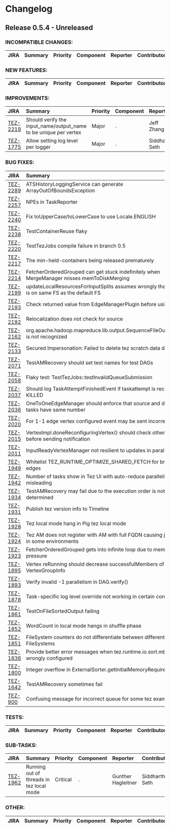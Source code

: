 
<!---
# Licensed to the Apache Software Foundation (ASF) under one
# or more contributor license agreements.  See the NOTICE file
# distributed with this work for additional information
# regarding copyright ownership.  The ASF licenses this file
# to you under the Apache License, Version 2.0 (the
# "License"); you may not use this file except in compliance
# with the License.  You may obtain a copy of the License at
#
#     http://www.apache.org/licenses/LICENSE-2.0
#
# Unless required by applicable law or agreed to in writing, software
# distributed under the License is distributed on an "AS IS" BASIS,
# WITHOUT WARRANTIES OR CONDITIONS OF ANY KIND, either express or implied.
# See the License for the specific language governing permissions and
# limitations under the License.
-->
# Changelog

## Release 0.5.4 - Unreleased

### INCOMPATIBLE CHANGES:

| JIRA | Summary | Priority | Component | Reporter | Contributor |
|:---- |:---- | :--- |:---- |:---- |:---- |


### NEW FEATURES:

| JIRA | Summary | Priority | Component | Reporter | Contributor |
|:---- |:---- | :--- |:---- |:---- |:---- |


### IMPROVEMENTS:

| JIRA | Summary | Priority | Component | Reporter | Contributor |
|:---- |:---- | :--- |:---- |:---- |:---- |
| [TEZ-2219](https://issues.apache.org/jira/browse/TEZ-2219) | Should verify the input\_name/output\_name to be unique per vertex |  Major | . | Jeff Zhang | Jeff Zhang |
| [TEZ-1775](https://issues.apache.org/jira/browse/TEZ-1775) | Allow setting log level per logger |  Major | . | Siddharth Seth | Siddharth Seth |


### BUG FIXES:

| JIRA | Summary | Priority | Component | Reporter | Contributor |
|:---- |:---- | :--- |:---- |:---- |:---- |
| [TEZ-2289](https://issues.apache.org/jira/browse/TEZ-2289) | ATSHistoryLoggingService can generate ArrayOutOfBoundsException |  Major | . | Jonathan Eagles | Chang Li |
| [TEZ-2257](https://issues.apache.org/jira/browse/TEZ-2257) | NPEs in TaskReporter |  Major | . | Siddharth Seth | Siddharth Seth |
| [TEZ-2240](https://issues.apache.org/jira/browse/TEZ-2240) | Fix toUpperCase/toLowerCase to use Locale.ENGLISH |  Major | . | Tsuyoshi Ozawa | Tsuyoshi Ozawa |
| [TEZ-2238](https://issues.apache.org/jira/browse/TEZ-2238) | TestContainerReuse flaky |  Major | . | Bikas Saha | Bikas Saha |
| [TEZ-2220](https://issues.apache.org/jira/browse/TEZ-2220) | TestTezJobs compile failure in branch 0.5 |  Major | . | Rajesh Balamohan | Hitesh Shah |
| [TEZ-2217](https://issues.apache.org/jira/browse/TEZ-2217) | The min-held-containers being released prematurely |  Major | . | Gopal V | Bikas Saha |
| [TEZ-2214](https://issues.apache.org/jira/browse/TEZ-2214) | FetcherOrderedGrouped can get stuck indefinitely when MergeManager misses memToDiskMerging |  Major | . | Rajesh Balamohan | Rajesh Balamohan |
| [TEZ-2199](https://issues.apache.org/jira/browse/TEZ-2199) | updateLocalResourcesForInputSplits assumes wrongly that split data is on same FS as the default FS |  Major | . | Hitesh Shah | Hitesh Shah |
| [TEZ-2193](https://issues.apache.org/jira/browse/TEZ-2193) | Check returned value from EdgeManagerPlugin before using it |  Major | . | Jeff Zhang | Jeff Zhang |
| [TEZ-2192](https://issues.apache.org/jira/browse/TEZ-2192) | Relocalization does not check for source |  Blocker | . | Rohini Palaniswamy | Hitesh Shah |
| [TEZ-2162](https://issues.apache.org/jira/browse/TEZ-2162) | org.apache.hadoop.mapreduce.lib.output.SequenceFileOutputFormat is not recognized |  Critical | . | Oleg Zhurakousky | Jeff Zhang |
| [TEZ-2133](https://issues.apache.org/jira/browse/TEZ-2133) | Secured Impersonation: Failed to delete tez scratch data dir |  Major | . | Johannes Zillmann | Chang Li |
| [TEZ-2071](https://issues.apache.org/jira/browse/TEZ-2071) | TestAMRecovery should set test names for test DAGs |  Major | . | Bikas Saha | Jeff Zhang |
| [TEZ-2058](https://issues.apache.org/jira/browse/TEZ-2058) | Flaky test: TestTezJobs::testInvalidQueueSubmission |  Blocker | . | Hitesh Shah | Hitesh Shah |
| [TEZ-2037](https://issues.apache.org/jira/browse/TEZ-2037) | Should log TaskAttemptFinishedEvent if taskattempt is recovered to KILLED |  Major | . | Jeff Zhang | Jeff Zhang |
| [TEZ-2036](https://issues.apache.org/jira/browse/TEZ-2036) | OneToOneEdgeManager should enforce that source and destination tasks have same number |  Major | . | Bikas Saha | Bikas Saha |
| [TEZ-2020](https://issues.apache.org/jira/browse/TEZ-2020) | For 1-1 edge vertex configured event may be sent incorrectly |  Major | . | Bikas Saha | Bikas Saha |
| [TEZ-2015](https://issues.apache.org/jira/browse/TEZ-2015) | VertexImpl.doneReconfiguringVertex() should check other criteria before sending notification |  Major | . | Bikas Saha | Bikas Saha |
| [TEZ-2011](https://issues.apache.org/jira/browse/TEZ-2011) | InputReadyVertexManager not resilient to updates in parallelism |  Major | . | Bikas Saha | Bikas Saha |
| [TEZ-1949](https://issues.apache.org/jira/browse/TEZ-1949) | Whitelist TEZ\_RUNTIME\_OPTIMIZE\_SHARED\_FETCH for broadcast edges |  Critical | . | Gopal V | Gopal V |
| [TEZ-1942](https://issues.apache.org/jira/browse/TEZ-1942) | Number of tasks show in Tez UI with auto-reduce parallelism is misleading |  Blocker | . | Rajesh Balamohan | Prakash Ramachandran |
| [TEZ-1934](https://issues.apache.org/jira/browse/TEZ-1934) | TestAMRecovery may fail due to the execution order is not determined |  Major | . | Jeff Zhang | Jeff Zhang |
| [TEZ-1931](https://issues.apache.org/jira/browse/TEZ-1931) | Publish tez version info to Timeline |  Critical | . | Hitesh Shah | Hitesh Shah |
| [TEZ-1928](https://issues.apache.org/jira/browse/TEZ-1928) | Tez local mode hang in Pig tez local mode |  Major | . | Daniel Dai | Hitesh Shah |
| [TEZ-1924](https://issues.apache.org/jira/browse/TEZ-1924) | Tez AM does not register with AM with full FQDN causing jobs to fail in some environments |  Major | . | Ivan Mitic | Ivan Mitic |
| [TEZ-1923](https://issues.apache.org/jira/browse/TEZ-1923) | FetcherOrderedGrouped gets into infinite loop due to memory pressure |  Major | . | Rajesh Balamohan | Rajesh Balamohan |
| [TEZ-1895](https://issues.apache.org/jira/browse/TEZ-1895) | Vertex reRunning should decrease successfulMembers of VertexGroupInfo |  Major | . | Jeff Zhang | Jeff Zhang |
| [TEZ-1893](https://issues.apache.org/jira/browse/TEZ-1893) | Verify invalid -1 parallelism in DAG.verify() |  Major | . | Jeff Zhang | Jeff Zhang |
| [TEZ-1878](https://issues.apache.org/jira/browse/TEZ-1878) | Task-specific log level override not working in certain conditions |  Major | . | Hitesh Shah | Siddharth Seth |
| [TEZ-1861](https://issues.apache.org/jira/browse/TEZ-1861) | TestOnFileSortedOutput failing |  Major | . | Siddharth Seth | Siddharth Seth |
| [TEZ-1852](https://issues.apache.org/jira/browse/TEZ-1852) | WordCount in local mode hangs in shuffle phase |  Critical | . | Jeff Zhang | Prakash Ramachandran |
| [TEZ-1851](https://issues.apache.org/jira/browse/TEZ-1851) | FileSystem counters do not differentiate between different FileSystems |  Critical | . | Prasanth Jayachandran | Siddharth Seth |
| [TEZ-1836](https://issues.apache.org/jira/browse/TEZ-1836) | Provide better error messages when tez.runtime.io.sort.mb is wrongly configured |  Major | . | Rajesh Balamohan | Vasanth kumar RJ |
| [TEZ-1800](https://issues.apache.org/jira/browse/TEZ-1800) | Integer overflow in ExternalSorter.getInitialMemoryRequirement() |  Major | . | Rajesh Balamohan | Rajesh Balamohan |
| [TEZ-1642](https://issues.apache.org/jira/browse/TEZ-1642) | TestAMRecovery sometimes fail |  Major | . | Jeff Zhang | Jeff Zhang |
| [TEZ-900](https://issues.apache.org/jira/browse/TEZ-900) | Confusing message for incorrect queue for some tez examples |  Major | . | Jonathan Eagles | Chang Li |


### TESTS:

| JIRA | Summary | Priority | Component | Reporter | Contributor |
|:---- |:---- | :--- |:---- |:---- |:---- |


### SUB-TASKS:

| JIRA | Summary | Priority | Component | Reporter | Contributor |
|:---- |:---- | :--- |:---- |:---- |:---- |
| [TEZ-1962](https://issues.apache.org/jira/browse/TEZ-1962) | Running out of threads in tez local mode |  Critical | . | Gunther Hagleitner | Siddharth Seth |


### OTHER:

| JIRA | Summary | Priority | Component | Reporter | Contributor |
|:---- |:---- | :--- |:---- |:---- |:---- |


